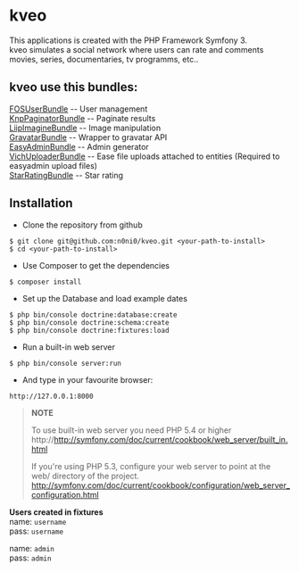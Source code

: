 **kveo**
====

This applications is created with the PHP Framework Symfony 3.  
kveo simulates a social network where users can rate and comments movies, series, documentaries, tv programms, etc..

kveo use this bundles:
-----------------------

[FOSUserBundle](https://github.com/FriendsOfSymfony/FOSUserBundle) -- User management  
[KnpPaginatorBundle](https://github.com/KnpLabs/KnpPaginatorBundle) -- Paginate results  
[LiipImagineBundle](https://github.com/liip/LiipImagineBundle) -- Image manipulation  
[GravatarBundle](https://github.com/henrikbjorn/GravatarBundle) -- Wrapper to gravatar API  
[EasyAdminBundle](https://github.com/javiereguiluz/EasyAdminBundle) -- Admin generator  
[VichUploaderBundle](https://github.com/dustin10/VichUploaderBundle) -- Ease file uploads attached to entities (Required to easyadmin upload files)  
[StarRatingBundle](https://github.com/blackknight467/StarRatingBundle/blob/master/composer.json) -- Star rating




**Installation**
------------

- Clone the repository from github

```
$ git clone git@github.com:n0ni0/kveo.git <your-path-to-install>
$ cd <your-path-to-install>
```

- Use Composer to get the dependencies

```
$ composer install
```

-  Set up the Database and load example dates

```
$ php bin/console doctrine:database:create
$ php bin/console doctrine:schema:create
$ php bin/console doctrine:fixtures:load
```

- Run a built-in web server

```
$ php bin/console server:run
```

- And type in your favourite browser:

```
http://127.0.0.1:8000
```

> **NOTE**
>
> To use built-in web server you need PHP 5.4 or higher
> http://http://symfony.com/doc/current/cookbook/web_server/built_in.html
>
> If you're using PHP 5.3, configure your web server to point at the web/ directory of the project.
> http://symfony.com/doc/current/cookbook/configuration/web_server_configuration.html
>


**Users created in fixtures**  
   name: `username`  
   pass: `username`  

   name: `admin`  
   pass: `admin`  